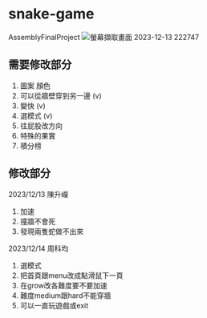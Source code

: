 # snake-game
 AssemblyFinalProject
![螢幕擷取畫面 2023-12-13 222747](https://github.com/evanchou1204/snake-game/assets/96046990/e6b8c8a3-1c7c-47af-9a46-b44ac81f87d8)

## 需要修改部分
1. 圖案 顏色
2. 可以從牆壁穿到另一邊 (v)
3. 變快 (v)
4. 選模式 (v)
5. 往屁股改方向
6. 特殊的果實
7. 積分榜

     

## 修改部分
2023/12/13 陳升嶸
1. 加速
2. 撞牆不會死
3. 發現兩隻蛇做不出來

2023/12/14 周科均
1. 選模式
2. 把首頁跟menu改成點滑鼠下一頁
3. 在grow改各難度要不要加速
4. 難度medium跟hard不能穿牆
5. 可以一直玩遊戲或exit
